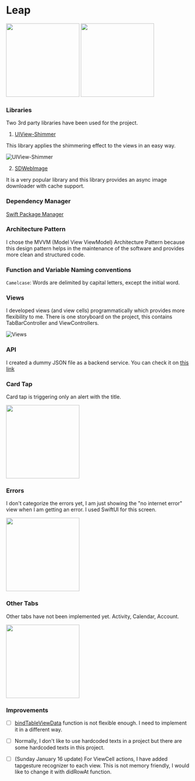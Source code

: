 # Leap

<img src="https://i.ibb.co/hR0S711/Simulator-Screen-Shot-i-Phone-11-Pro-2022-01-16-at-15-43-46.png" width="200" /> <img src="https://i.ibb.co/Rz7St6P/Simulator-Screen-Shot-i-Phone-11-Pro-2022-01-16-at-15-42-46.png" width="200" />

### Libraries

Two 3rd party libraries have been used for the project.

1. [UIView-Shimmer](https://github.com/omerfarukozturk/UIView-Shimmer)

This library applies the shimmering effect to the views in an easy way.

![UIView-Shimmer](https://media.giphy.com/media/YzDd2FzBNlfuOPY5WH/giphy.gif)

2. [SDWebImage](https://github.com/SDWebImage/SDWebImageSwiftUI)

It is a very popular library and this library provides an async image downloader with cache support.

### Dependency Manager

[Swift Package Manager](https://github.com/apple/swift-package-manager)

### Architecture Pattern

I chose the MVVM (Model View ViewModel) Architecture Pattern because this design pattern helps in the maintenance of the software and provides more clean and structured code.

### Function and Variable Naming conventions

`Camelcase`: Words are delimited by capital letters, except the initial word.

### Views

I developed views (and view cells) programmatically which provides more flexibility to me. There is one storyboard on the project, this contains TabBarController and ViewControllers.

![Views](https://media.giphy.com/media/4fqFpQeTBdGf0fXjbJ/giphy.gif)

### API

I created a dummy JSON file as a backend service. You can check it on [this link](https://okb.com.tr/data.json)

### Card Tap

Card tap is triggering only an alert with the title.

<img src="https://i.ibb.co/y5V1Y8r/Simulator-Screen-Shot-i-Phone-11-Pro-2022-01-14-at-19-08-32.png" width="200" />

### Errors

I don't categorize the errors yet, I am just showing the "no internet error" view when I am getting an error. I used SwiftUI for this screen.

<img src="https://i.ibb.co/z6Xg0fz/Simulator-Screen-Shot-i-Phone-11-Pro-2022-01-14-at-21-52-48.png" width="200" />

### Other Tabs

Other tabs have not been implemented yet. Activity, Calendar, Account.

<img src="https://i.ibb.co/0MxVN1n/Simulator-Screen-Shot-i-Phone-11-Pro-2022-01-16-at-15-43-32.png" width="200" />

### Improvements

- [ ] [bindTableViewData](https://github.com/klconur/Leap/blob/main/Leap/Controllers/HomeViewController.swift#L52) function is not flexible enough. I need to implement it in a different way.

- [ ] Normally, I don't like to use hardcoded texts in a project but there are some hardcoded texts in this project.

- [ ] (Sunday January 16 update) For ViewCell actions, I have added tapgesture recognizer to each view. This is not memory friendly, I would like to change it with didRowAt function.
